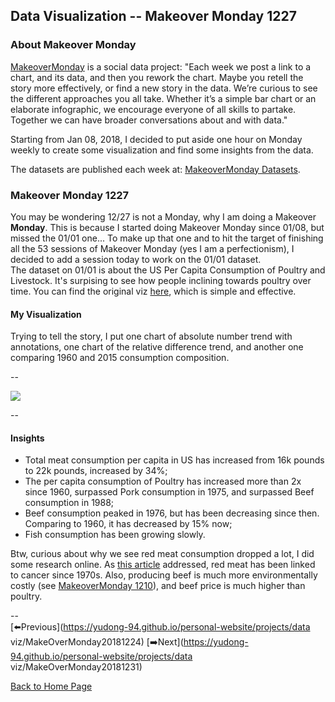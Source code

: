 <head>
  <!-- Global site tag (gtag.js) - Google Analytics -->
<script async src="https://www.googletagmanager.com/gtag/js?id=UA-112502179-1"></script>
<script>
  window.dataLayer = window.dataLayer || [];
  function gtag(){dataLayer.push(arguments);}
  gtag('js', new Date());

  gtag('config', 'UA-112502179-1');
</script>
</head>


## Data Visualization -- Makeover Monday 1227

### About Makeover Monday

[MakeoverMonday](http://www.makeovermonday.co.uk/) is a social data project:
"Each week we post a link to a chart, and its data, and then you rework the chart.
Maybe you retell the story more effectively, or find a new story in the data.
We’re curious to see the different approaches you all take. Whether it’s a simple bar chart or an elaborate infographic, we encourage everyone of all skills to partake.
Together we can have broader conversations about and with data."

Starting from Jan 08, 2018, I decided to put aside one hour on Monday weekly to create some visualization and find some insights from the data.

The datasets are published each week at: [MakeoverMonday Datasets](http://www.makeovermonday.co.uk/data/).

### Makeover Monday 1227

You may be wondering 12/27 is not a Monday, why I am doing a Makeover **Monday**. This is because I started doing Makeover Monday since 01/08, but missed the 01/01 one... To make up that one and to hit the target of finishing all the 53 sessions of Makeover Monday (yes I am a perfectionism), I decided to add a session today to work on the 01/01 dataset.  
The dataset on 01/01 is about the US Per Capita Consumption of Poultry and Livestock. It's surpising to see how people inclining towards poultry over time. You can find the original viz [here](https://www.theatlas.com/charts/SkwA7QzL), which is simple and effective.   


#### My Visualization

Trying to tell the story, I put one chart of absolute number trend with annotations, one chart of the relative difference trend, and another one comparing 1960 and 2015 consumption composition.  

--  
<div class='tableauPlaceholder' id='viz1545956649551' style='position: relative'>
<noscript><a href='#'>
  <img alt=' ' src='https:&#47;&#47;public.tableau.com&#47;static&#47;images&#47;Ma&#47;MakeOverMonday0101&#47;USMeatConsumption&#47;1_rss.png' style='border: none' />
</a></noscript>
<object class='tableauViz'  style='display:none;'>
  <param name='host_url' value='https%3A%2F%2Fpublic.tableau.com%2F' />
  <param name='embed_code_version' value='3' />
  <param name='site_root' value='' />
  <param name='name' value='MakeOverMonday0101&#47;USMeatConsumption' />
  <param name='tabs' value='no' />
  <param name='toolbar' value='yes' />
  <param name='static_image' value='https:&#47;&#47;public.tableau.com&#47;static&#47;images&#47;Ma&#47;MakeOverMonday0101&#47;USMeatConsumption&#47;1.png' />
  <param name='animate_transition' value='yes' />
  <param name='display_static_image' value='yes' />
  <param name='display_spinner' value='yes' />
  <param name='display_overlay' value='yes' />
  <param name='display_count' value='yes' />
  <param name='filter' value='publish=yes' />
</object></div>           
<script type='text/javascript'>        
  var divElement = document.getElementById('viz1545956649551');     
  var vizElement = divElement.getElementsByTagName('object')[0];    
  vizElement.style.width='800px';vizElement.style.height='827px';     
  var scriptElement = document.createElement('script');                
  scriptElement.src = 'https://public.tableau.com/javascripts/api/viz_v1.js';   
  vizElement.parentNode.insertBefore(scriptElement, vizElement);               
</script>  


--  

#### Insights
* Total meat consumption per capita in US has increased from 16k pounds to 22k pounds, increased by 34%;  
* The per capita consumption of Poultry has increased more than 2x since 1960, surpassed Pork consumption in 1975, and surpassed Beef consumption in 1988;  
* Beef consumption peaked in 1976, but has been decreasing since then. Comparing to 1960, it has decreased by 15% now;  
* Fish consumption has been growing slowly.  

Btw, curious about why we see red meat consumption dropped a lot, I did some research online. As [this article](http://fortune.com/2015/10/27/red-meat-consumption-decline/) addressed, red meat has been linked to cancer since 1970s. Also, producing beef is much more environmentally costly (see [MakeoverMonday 1210](https://yudong-94.github.io/personal-website/projects/data%20viz/MakeOverMonday20181210)), and beef price is much higher than poultry.  

--  
[⬅️Previous](https://yudong-94.github.io/personal-website/projects/data viz/MakeOverMonday20181224) [➡️Next](https://yudong-94.github.io/personal-website/projects/data viz/MakeOverMonday20181231)  

[Back to Home Page](https://yudong-94.github.io/personal-website/)
